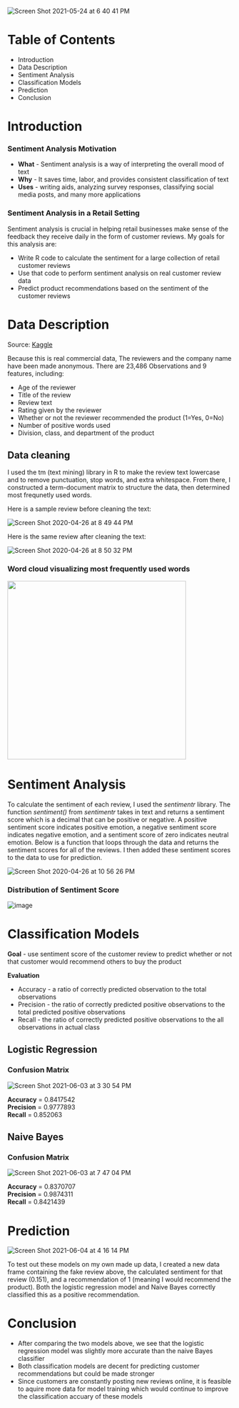 
![Screen Shot 2021-05-24 at 6 40 41 PM](https://user-images.githubusercontent.com/54850909/119419354-b1a3a780-bcbf-11eb-96d7-f5c3ef3565b1.png)

# Table of Contents
* Introduction
* Data Description
* Sentiment Analysis
* Classification Models
* Prediction
* Conclusion

# Introduction

### Sentiment Analysis Motivation

* **What** - Sentiment analysis is a way of interpreting the overall mood of text
* **Why** - It saves time, labor, and provides consistent classification of text
* **Uses** - writing aids, analyzing survey responses, classifying social media posts,  and many more applications

### Sentiment Analysis in a Retail Setting

Sentiment analysis is crucial in helping retail businesses make sense of the feedback they receive daily in the form of customer reviews. My goals for this analysis are:

* Write R code to calculate the sentiment for a large collection of retail customer reviews
* Use that code to perform sentiment analysis on real customer review data
* Predict product recommendations based on the sentiment of the customer reviews

# Data Description

Source: [Kaggle](https://www.kaggle.com/nicapotato/womens-ecommerce-clothing-reviews)

Because this is real commercial data, The reviewers and the company name have been made anonymous. There are 23,486 Observations and 9 features, including:

* Age of the reviewer
* Title of the review
* Review text
* Rating given by the reviewer
* Whether or not the reviewer recommended the product (1=Yes, 0=No)
* Number of positive words used
* Division, class, and department of the product

## Data cleaning

I used the tm (text mining) library in R to make the review text lowercase and to remove punctuation, stop words, and extra whitespace. From there, I constructed a term-document matrix to structure the data, then determined most frequnetly used words.

Here is a sample review before cleaning the text: 

![Screen Shot 2020-04-26 at 8 49 44 PM](https://user-images.githubusercontent.com/54850909/119419496-05ae8c00-bcc0-11eb-8836-fcdf2156ad18.png)


Here is the same review after cleaning the text:

![Screen Shot 2020-04-26 at 8 50 32 PM](https://user-images.githubusercontent.com/54850909/119419529-13641180-bcc0-11eb-8057-12fea95f5d67.png)


### Word cloud visualizing most frequently used words
<img src="https://user-images.githubusercontent.com/54850909/119419732-85d4f180-bcc0-11eb-8f7e-f640d2099682.png" width="400" height="400">

# Sentiment Analysis
To calculate the sentiment of each review, I used the *sentimentr* library. The function *sentiment()* from *sentimentr* takes in text and returns a sentiment score which is a decimal that can be positive or negative. A positive sentiment score indicates positive emotion, a negative sentiment score indicates negative emotion, and a sentiment score of zero indicates neutral emotion. Below is a function that loops through the data and returns the sentiment scores for all of the reviews. I then added these sentiment scores to the data to use for prediction.

![Screen Shot 2020-04-26 at 10 56 26 PM](https://user-images.githubusercontent.com/54850909/119419448-eb74ae00-bcbf-11eb-9708-7d0be01ae036.png)

### Distribution of Sentiment Score
![image](https://user-images.githubusercontent.com/54850909/120730292-cb56a300-c4a6-11eb-995b-71e63aeace6d.png)


# Classification Models

**Goal** - use sentiment score of the customer review to predict whether or not that customer would recommend others to buy the product

**Evaluation**
* Accuracy - a ratio of correctly predicted observation to the total observations
* Precision - the ratio of correctly predicted positive observations to the total predicted positive observations
* Recall - the ratio of correctly predicted positive observations to the all observations in actual class


## Logistic Regression

### Confusion Matrix
![Screen Shot 2021-06-03 at 3 30 54 PM](https://user-images.githubusercontent.com/54850909/120729331-82055400-c4a4-11eb-90ad-908406cc1d13.png)

**Accuracy** = 0.8417542 \
**Precision** = 0.9777893 \
**Recall** = 0.852063 

## Naive Bayes

### Confusion Matrix
![Screen Shot 2021-06-03 at 7 47 04 PM](https://user-images.githubusercontent.com/54850909/120729333-83cf1780-c4a4-11eb-8f00-9f1bc16df05d.png)

**Accuracy** = 0.8370707 \
**Precision** = 0.9874311 \
**Recall** = 0.8421439 

# Prediction

![Screen Shot 2021-06-04 at 4 16 14 PM](https://user-images.githubusercontent.com/54850909/120863460-35775280-c550-11eb-9227-6a028027d113.png)

To test out these models on my own made up data, I created a new data frame containing the fake review above, the calculated sentiment for that review (0.151), and a recommendation of 1 (meaning I would recommend the product). Both the logistic regression model and Naive Bayes correctly classified this as a positive recommendation.

# Conclusion

* After comparing the two models above, we see that the logistic regression model was slightly more accurate than the naive Bayes classifier
* Both classification models are decent for predicting customer recommendations but could be made stronger
* Since customers are constantly posting new reviews online, it is feasible to aquire more data for model training which would continue to improve the classification accuary of these models

